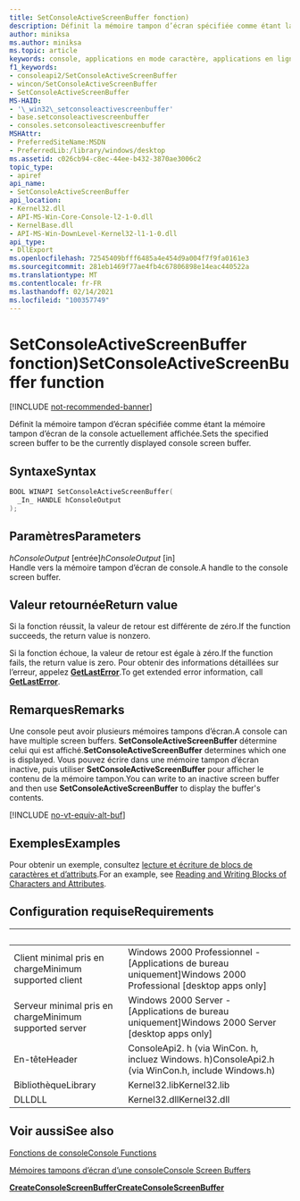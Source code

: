 ```yaml
---
title: SetConsoleActiveScreenBuffer fonction)
description: Définit la mémoire tampon d’écran spécifiée comme étant la mémoire tampon d’écran de la console actuellement affichée.
author: miniksa
ms.author: miniksa
ms.topic: article
keywords: console, applications en mode caractère, applications en ligne de commande, applications de terminal, API console
f1_keywords:
- consoleapi2/SetConsoleActiveScreenBuffer
- wincon/SetConsoleActiveScreenBuffer
- SetConsoleActiveScreenBuffer
MS-HAID:
- '\_win32\_setconsoleactivescreenbuffer'
- base.setconsoleactivescreenbuffer
- consoles.setconsoleactivescreenbuffer
MSHAttr:
- PreferredSiteName:MSDN
- PreferredLib:/library/windows/desktop
ms.assetid: c026cb94-c8ec-44ee-b432-3870ae3006c2
topic_type:
- apiref
api_name:
- SetConsoleActiveScreenBuffer
api_location:
- Kernel32.dll
- API-MS-Win-Core-Console-l2-1-0.dll
- KernelBase.dll
- API-MS-Win-DownLevel-Kernel32-l1-1-0.dll
api_type:
- DllExport
ms.openlocfilehash: 72545409bfff6485a4e454d9a004f7f9fa0161e3
ms.sourcegitcommit: 281eb1469f77ae4fb4c67806898e14eac440522a
ms.translationtype: MT
ms.contentlocale: fr-FR
ms.lasthandoff: 02/14/2021
ms.locfileid: "100357749"
---
```

# <a name="setconsoleactivescreenbuffer-function"></a><span data-ttu-id="679c5-104">SetConsoleActiveScreenBuffer fonction)</span><span class="sxs-lookup"><span data-stu-id="679c5-104">SetConsoleActiveScreenBuffer function</span></span>

[!INCLUDE [not-recommended-banner](./includes/not-recommended-banner.md)]

<span data-ttu-id="679c5-105">Définit la mémoire tampon d’écran spécifiée comme étant la mémoire tampon d’écran de la console actuellement affichée.</span><span class="sxs-lookup"><span data-stu-id="679c5-105">Sets the specified screen buffer to be the currently displayed console screen buffer.</span></span>

## <a name="syntax"></a><span data-ttu-id="679c5-106">Syntaxe</span><span class="sxs-lookup"><span data-stu-id="679c5-106">Syntax</span></span>

```C
BOOL WINAPI SetConsoleActiveScreenBuffer(
  _In_ HANDLE hConsoleOutput
);
```

## <a name="parameters"></a><span data-ttu-id="679c5-107">Paramètres</span><span class="sxs-lookup"><span data-stu-id="679c5-107">Parameters</span></span>

<span data-ttu-id="679c5-108">*hConsoleOutput* \[entrée\]</span><span class="sxs-lookup"><span data-stu-id="679c5-108">*hConsoleOutput* \[in\]</span></span>  
<span data-ttu-id="679c5-109">Handle vers la mémoire tampon d’écran de console.</span><span class="sxs-lookup"><span data-stu-id="679c5-109">A handle to the console screen buffer.</span></span>

## <a name="return-value"></a><span data-ttu-id="679c5-110">Valeur retournée</span><span class="sxs-lookup"><span data-stu-id="679c5-110">Return value</span></span>

<span data-ttu-id="679c5-111">Si la fonction réussit, la valeur de retour est différente de zéro.</span><span class="sxs-lookup"><span data-stu-id="679c5-111">If the function succeeds, the return value is nonzero.</span></span>

<span data-ttu-id="679c5-112">Si la fonction échoue, la valeur de retour est égale à zéro.</span><span class="sxs-lookup"><span data-stu-id="679c5-112">If the function fails, the return value is zero.</span></span> <span data-ttu-id="679c5-113">Pour obtenir des informations détaillées sur l’erreur, appelez [**GetLastError**](/windows/win32/api/errhandlingapi/nf-errhandlingapi-getlasterror).</span><span class="sxs-lookup"><span data-stu-id="679c5-113">To get extended error information, call [**GetLastError**](/windows/win32/api/errhandlingapi/nf-errhandlingapi-getlasterror).</span></span>

## <a name="remarks"></a><span data-ttu-id="679c5-114">Remarques</span><span class="sxs-lookup"><span data-stu-id="679c5-114">Remarks</span></span>

<span data-ttu-id="679c5-115">Une console peut avoir plusieurs mémoires tampons d’écran.</span><span class="sxs-lookup"><span data-stu-id="679c5-115">A console can have multiple screen buffers.</span></span> <span data-ttu-id="679c5-116">**SetConsoleActiveScreenBuffer** détermine celui qui est affiché.</span><span class="sxs-lookup"><span data-stu-id="679c5-116">**SetConsoleActiveScreenBuffer** determines which one is displayed.</span></span> <span data-ttu-id="679c5-117">Vous pouvez écrire dans une mémoire tampon d’écran inactive, puis utiliser **SetConsoleActiveScreenBuffer** pour afficher le contenu de la mémoire tampon.</span><span class="sxs-lookup"><span data-stu-id="679c5-117">You can write to an inactive screen buffer and then use **SetConsoleActiveScreenBuffer** to display the buffer's contents.</span></span>

[!INCLUDE [no-vt-equiv-alt-buf](./includes/no-vt-equiv-alt-buf.md)]

## <a name="examples"></a><span data-ttu-id="679c5-118">Exemples</span><span class="sxs-lookup"><span data-stu-id="679c5-118">Examples</span></span>

<span data-ttu-id="679c5-119">Pour obtenir un exemple, consultez [lecture et écriture de blocs de caractères et d’attributs](reading-and-writing-blocks-of-characters-and-attributes.md).</span><span class="sxs-lookup"><span data-stu-id="679c5-119">For an example, see [Reading and Writing Blocks of Characters and Attributes](reading-and-writing-blocks-of-characters-and-attributes.md).</span></span>

## <a name="requirements"></a><span data-ttu-id="679c5-120">Configuration requise</span><span class="sxs-lookup"><span data-stu-id="679c5-120">Requirements</span></span>

| &nbsp; | &nbsp; |
|-|-|
| <span data-ttu-id="679c5-121">Client minimal pris en charge</span><span class="sxs-lookup"><span data-stu-id="679c5-121">Minimum supported client</span></span> | <span data-ttu-id="679c5-122">Windows 2000 Professionnel - \[Applications de bureau uniquement\]</span><span class="sxs-lookup"><span data-stu-id="679c5-122">Windows 2000 Professional \[desktop apps only\]</span></span> |
| <span data-ttu-id="679c5-123">Serveur minimal pris en charge</span><span class="sxs-lookup"><span data-stu-id="679c5-123">Minimum supported server</span></span> | <span data-ttu-id="679c5-124">Windows 2000 Server - \[Applications de bureau uniquement\]</span><span class="sxs-lookup"><span data-stu-id="679c5-124">Windows 2000 Server \[desktop apps only\]</span></span> |
| <span data-ttu-id="679c5-125">En-tête</span><span class="sxs-lookup"><span data-stu-id="679c5-125">Header</span></span> | <span data-ttu-id="679c5-126">ConsoleApi2. h (via WinCon. h, incluez Windows. h)</span><span class="sxs-lookup"><span data-stu-id="679c5-126">ConsoleApi2.h (via WinCon.h, include Windows.h)</span></span> |
| <span data-ttu-id="679c5-127">Bibliothèque</span><span class="sxs-lookup"><span data-stu-id="679c5-127">Library</span></span> | <span data-ttu-id="679c5-128">Kernel32.lib</span><span class="sxs-lookup"><span data-stu-id="679c5-128">Kernel32.lib</span></span> |
| <span data-ttu-id="679c5-129">DLL</span><span class="sxs-lookup"><span data-stu-id="679c5-129">DLL</span></span> | <span data-ttu-id="679c5-130">Kernel32.dll</span><span class="sxs-lookup"><span data-stu-id="679c5-130">Kernel32.dll</span></span> |

## <a name="see-also"></a><span data-ttu-id="679c5-131">Voir aussi</span><span class="sxs-lookup"><span data-stu-id="679c5-131">See also</span></span>

[<span data-ttu-id="679c5-132">Fonctions de console</span><span class="sxs-lookup"><span data-stu-id="679c5-132">Console Functions</span></span>](console-functions.md)

[<span data-ttu-id="679c5-133">Mémoires tampons d’écran d’une console</span><span class="sxs-lookup"><span data-stu-id="679c5-133">Console Screen Buffers</span></span>](console-screen-buffers.md)

[<span data-ttu-id="679c5-134">**CreateConsoleScreenBuffer**</span><span class="sxs-lookup"><span data-stu-id="679c5-134">**CreateConsoleScreenBuffer**</span></span>](createconsolescreenbuffer.md)